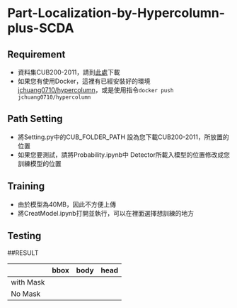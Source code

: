 # Part-Localization-by-Hypercolumn-plus-SCDA

## Requirement
* 資料集CUB200-2011，請到[此處](http://www.vision.caltech.edu/visipedia/CUB-200-2011.html)下載
* 如果您有使用Docker，這裡有已經安裝好的環境[jchuang0710/hypercolumn](https://hub.docker.com/repository/docker/jchuang0710/hypercolumn)，或是使用指令`docker push jchuang0710/hypercolumn`
## Path Setting
* 將Setting.py中的CUB_FOLDER_PATH 設為您下載CUB200-2011，所放置的位置
* 如果您要測試，請將Probability.ipynb中 Detector所載入模型的位置修改成您訓練模型的位置
## Training
* 由於模型為40MB，因此不方便上傳
* 將CreatModel.ipynb打開並執行，可以在裡面選擇想訓練的地方
## Testing
 ##RESULT
 
||bbox|body|head|
|----------|----|-----|----|
|with Mask||||
|No Mask||||
